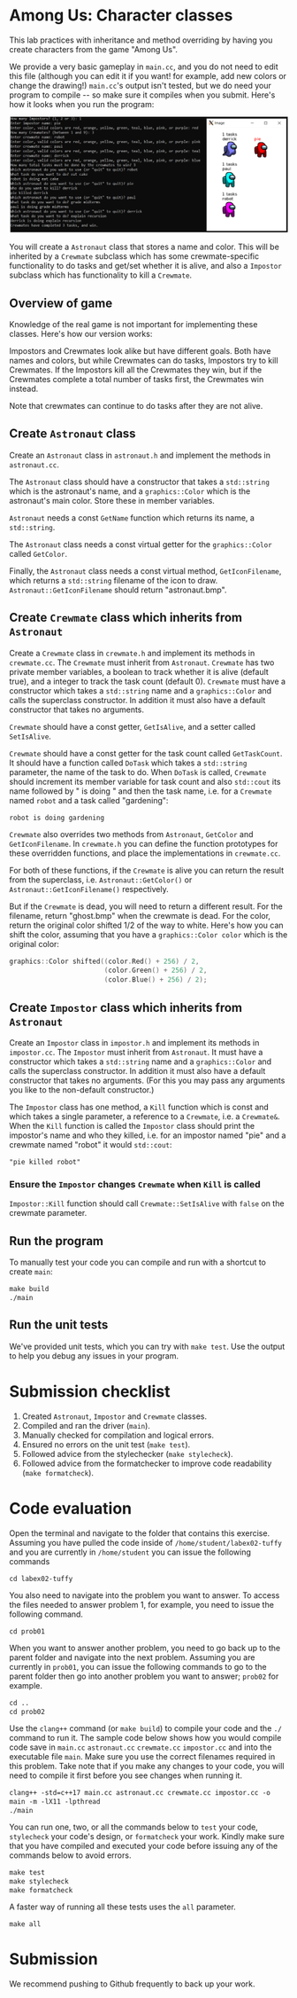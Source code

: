# Among Us: Character classes

This lab practices with inheritance and method overriding by having you create characters from the game "Among Us".

We provide a very basic gameplay in ``main.cc``, and you do not need to edit this file (although you can edit it if you want! for example, add new colors or change the drawing!) ``main.cc``'s output isn't tested, but we do need your program to compile -- so make sure it compiles when you submit. Here's how it looks when you run the program:

![screenshot of among us in terminal and x window](tools/among_us_demo.png)

You will create a ``Astronaut`` class that stores a name and color. This will be inherited by a ``Crewmate`` subclass which has some crewmate-specific functionality to do tasks and get/set whether it is alive, and also a ``Impostor`` subclass which has functionality to kill a ``Crewmate``.

## Overview of game

Knowledge of the real game is not important for implementing these classes. Here's how our version works:

Impostors and Crewmates look alike but have different goals. Both have names and colors, but while Crewmates can do tasks, Impostors try to kill Crewmates. If the Impostors kill all the Crewmates they win, but if the Crewmates complete a total number of tasks first, the Crewmates win instead.

Note that crewmates can continue to do tasks after they are not alive.

## Create ``Astronaut`` class

Create an ``Astronaut`` class in ``astronaut.h`` and implement the methods in ``astronaut.cc``.

The ``Astronaut`` class should have a constructor that takes a ``std::string`` which is the astronaut's name, and a ``graphics::Color`` which is the astronaut's main color. Store these in member variables.

``Astronaut`` needs a const ``GetName`` function which returns its name, a ``std::string``.

The ``Astronaut`` class needs a const virtual getter for the ``graphics::Color`` called ``GetColor``.

Finally, the ``Astronaut`` class needs a const virtual method, ``GetIconFilename``, which returns a ``std::string`` filename of the icon to draw. ``Astronaut::GetIconFilename`` should return "astronaut.bmp".

## Create ``Crewmate`` class which inherits from ``Astronaut``

Create a ``Crewmate`` class in ``crewmate.h`` and implement its methods in ``crewmate.cc``. The ``Crewmate`` must inherit from ``Astronaut``. ``Crewmate`` has two private member variables, a boolean to track whether it is alive (default true), and a integer to track the task count (default 0). ``Crewmate`` must have a constructor which takes a ``std::string`` name and a ``graphics::Color`` and calls the superclass constructor. In addition it must also have a default constructor that takes no arguments.

``Crewmate`` should have a const getter, ``GetIsAlive``, and a setter called ``SetIsAlive``.

``Crewmate`` should have a const getter for the task count called ``GetTaskCount``. It should have a function called ``DoTask`` which takes a ``std::string`` parameter, the name of the task to do. When ``DoTask`` is called, ``Crewmate`` should increment its member variable for task count and also ``std::cout`` its name followed by " is doing " and then the task name, i.e. for a ``Crewmate`` named ``robot`` and a task called "gardening":

```
robot is doing gardening
```

``Crewmate`` also overrides two methods from ``Astronaut``, ``GetColor`` and ``GetIconFilename``. In ``crewmate.h`` you can define the function prototypes for these overridden functions, and place the implementations in ``crewmate.cc``.

For both of these functions, if the ``Crewmate`` is alive you can return the result from the superclass, i.e. ``Astronaut::GetColor()`` or ``Astronaut::GetIconFilename()`` respectively.

But if the ``Crewmate`` is dead, you will need to return a different result. For the filename, return "ghost.bmp" when the crewmate is dead. For the color, return the original color shifted 1/2 of the way to white. Here's how you can shift the color, assuming that you have a ``graphics::Color color`` which is the original color:

```cpp
graphics::Color shifted((color.Red() + 256) / 2,
                        (color.Green() + 256) / 2,
                        (color.Blue() + 256) / 2);
```

## Create ``Impostor`` class which inherits from ``Astronaut``

Create an ``Impostor`` class in ``impostor.h`` and implement its methods in ``impostor.cc``. The ``Impostor`` must inherit from ``Astronaut``. It must have a constructor which takes a ``std::string`` name and a ``graphics::Color`` and calls the superclass constructor. In addition it must also have a default constructor that takes no arguments. (For this you may pass any arguments you like to the non-default constructor.)

The ``Impostor`` class has one method, a ``Kill`` function which is const and  which takes a single parameter, a reference to a ``Crewmate``, i.e. a ``Crewmate&``. When the ``Kill`` function is called the ``Impostor`` class should print the impostor's name and who they killed, i.e. for an impostor named "pie" and a crewmate named "robot" it would ``std::cout``:

```
"pie killed robot"
```

### Ensure the ``Impostor`` changes ``Crewmate`` when ``Kill`` is called

``Impostor::Kill`` function should call ``Crewmate::SetIsAlive`` with ``false`` on the crewmate parameter.

## Run the program

To manually test your code you can compile and run with a shortcut to create ``main``:

```
make build
./main
```

## Run the unit tests

We've provided unit tests, which you can try with ``make test``. Use the output to help you debug any issues in your program.

# Submission checklist
1. Created ``Astronaut``, ``Impostor`` and ``Crewmate`` classes.
1. Compiled and ran the driver (`main`).
1. Manually checked for compilation and logical errors.
1. Ensured no errors on the unit test (`make test`).
1. Followed advice from the stylechecker (`make stylecheck`).
1. Followed advice from the formatchecker to improve code readability (`make formatcheck`).

# Code evaluation
Open the terminal and navigate to the folder that contains this exercise. Assuming you have pulled the code inside of `/home/student/labex02-tuffy` and you are currently in `/home/student` you can issue the following commands

```
cd labex02-tuffy
```

You also need to navigate into the problem you want to answer. To access the files needed to answer problem 1, for example, you need to issue the following command.

```
cd prob01
```

When you want to answer another problem, you need to go back up to the parent folder and navigate into the next problem. Assuming you are currently in `prob01`, you can issue the following commands to go to the parent folder then go into another problem you want to answer; `prob02` for example.

```
cd ..
cd prob02
```

Use the `clang++` command (or ``make build``) to compile your code and the `./` command to run it. The sample code below shows how you would compile code save in `main.cc` `astronaut.cc` `crewmate.cc` `impostor.cc` and into the executable file `main`. Make sure you use the correct filenames required in this problem.  Take note that if you make any changes to your code, you will need to compile it first before you see changes when running it.

```
clang++ -std=c++17 main.cc astronaut.cc crewmate.cc impostor.cc -o main -m -lX11 -lpthread
./main
```

You can run one, two, or all the commands below to `test` your code, `stylecheck` your code's design, or `formatcheck` your work. Kindly make sure that you have compiled and executed your code before issuing any of the commands below to avoid errors.

```
make test
make stylecheck
make formatcheck
```

A faster way of running all these tests uses the `all` parameter.

```
make all
```

# Submission

We recommend pushing to Github frequently to back up your work.
